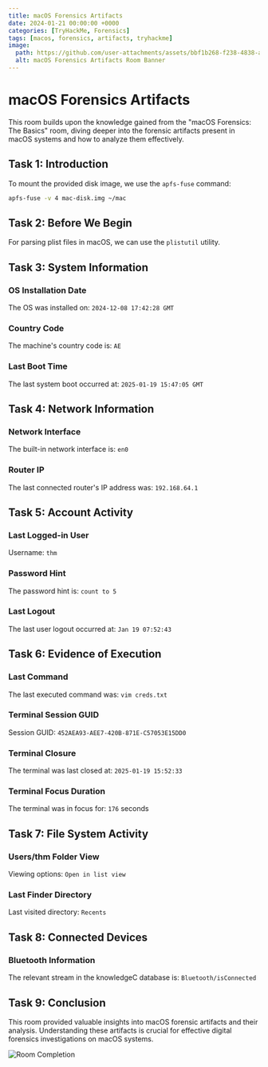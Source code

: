 ```yaml
---
title: macOS Forensics Artifacts
date: 2024-01-21 00:00:00 +0000
categories: [TryHackMe, Forensics]
tags: [macos, forensics, artifacts, tryhackme]
image:
  path: https://github.com/user-attachments/assets/bbf1b268-f238-4838-a2bc-7ea707780421
  alt: macOS Forensics Artifacts Room Banner
---
```


# macOS Forensics Artifacts

This room builds upon the knowledge gained from the "macOS Forensics: The Basics" room, diving deeper into the forensic artifacts present in macOS systems and how to analyze them effectively.

## Task 1: Introduction

To mount the provided disk image, we use the `apfs-fuse` command:

```bash
apfs-fuse -v 4 mac-disk.img ~/mac
```

## Task 2: Before We Begin

For parsing plist files in macOS, we can use the `plistutil` utility.

## Task 3: System Information

### OS Installation Date
The OS was installed on: `2024-12-08 17:42:28 GMT`

### Country Code
The machine's country code is: `AE`

### Last Boot Time
The last system boot occurred at: `2025-01-19 15:47:05 GMT`

## Task 4: Network Information

### Network Interface
The built-in network interface is: `en0`

### Router IP
The last connected router's IP address was: `192.168.64.1`

## Task 5: Account Activity

### Last Logged-in User
Username: `thm`

### Password Hint
The password hint is: `count to 5`

### Last Logout
The last user logout occurred at: `Jan 19 07:52:43`

## Task 6: Evidence of Execution

### Last Command
The last executed command was: `vim creds.txt`

### Terminal Session GUID
Session GUID: `452AEA93-AEE7-420B-871E-C57053E15DD0`

### Terminal Closure
The terminal was last closed at: `2025-01-19 15:52:33`

### Terminal Focus Duration
The terminal was in focus for: `176` seconds

## Task 7: File System Activity

### Users/thm Folder View
Viewing options: `Open in list view`

### Last Finder Directory
Last visited directory: `Recents`

## Task 8: Connected Devices

### Bluetooth Information
The relevant stream in the knowledgeC database is: `Bluetooth/isConnected`

## Task 9: Conclusion

This room provided valuable insights into macOS forensic artifacts and their analysis. Understanding these artifacts is crucial for effective digital forensics investigations on macOS systems.

![Room Completion](https://github.com/user-attachments/assets/51f1a58b-e4c4-4ce1-aafe-368e9b616c00) 